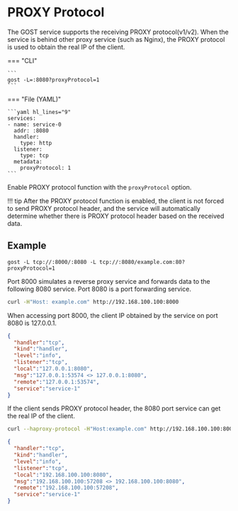 # PROXY Protocol

The GOST service supports the receiving PROXY protocol(v1/v2). When the service is behind other proxy service (such as Nginx), the PROXY protocol is used to obtain the real IP of the client.

=== "CLI"

    ```
    gost -L=:8080?proxyProtocol=1
    ```

=== "File (YAML)"

    ```yaml hl_lines="9"
    services:
    - name: service-0
      addr: :8080
      handler:
        type: http
      listener:
        type: tcp
	  metadata:
	    proxyProtocol: 1
    ```

Enable PROXY protocol function with the `proxyProtocol` option.

!!! tip
    After the PROXY protocol function is enabled, the client is not forced to send PROXY protocol header, and the service will automatically determine whether there is PROXY protocol header based on the received data.

## Example

```
gost -L tcp://:8000/:8080 -L tcp://:8080/example.com:80?proxyProtocol=1
```

Port 8000 simulates a reverse proxy service and forwards data to the following 8080 service. Port 8080 is a port forwarding service.

```bash
curl -H"Host: example.com" http://192.168.100.100:8000
```

When accessing port 8000, the client IP obtained by the service on port 8080 is 127.0.0.1.

```json hl_lines="8"
{
  "handler":"tcp",
  "kind":"handler",
  "level":"info",
  "listener":"tcp",
  "local":"127.0.0.1:8080",
  "msg":"127.0.0.1:53574 <> 127.0.0.1:8080",
  "remote":"127.0.0.1:53574",
  "service":"service-1"
}
```

If the client sends PROXY protocol header, the 8080 port service can get the real IP of the client.

```bash
curl --haproxy-protocol -H"Host:example.com" http://192.168.100.100:8000
```

```json hl_lines="8"
{
  "handler":"tcp",
  "kind":"handler",
  "level":"info",
  "listener":"tcp",
  "local":"192.168.100.100:8080",
  "msg":"192.168.100.100:57208 <> 192.168.100.100:8080",
  "remote":"192.168.100.100:57208",
  "service":"service-1"
}
```


